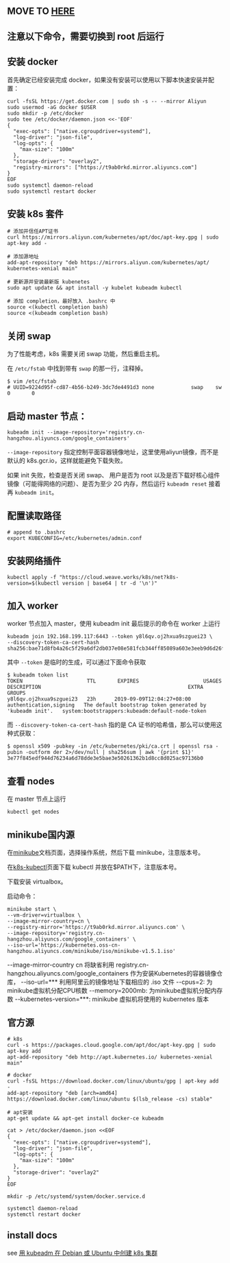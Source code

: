 MOVE TO [HERE](https://github.com/islishude/blog/issues/212)
---

注意以下命令，需要切换到 root 后运行
---

## 安装 docker

首先确定已经安装完成 docker，如果没有安装可以使用以下脚本快速安装并配置：

```shell
curl -fsSL https://get.docker.com | sudo sh -s -- --mirror Aliyun
sudo usermod -aG docker $USER
sudo mkdir -p /etc/docker
sudo tee /etc/docker/daemon.json <<-'EOF'
{
  "exec-opts": ["native.cgroupdriver=systemd"],
  "log-driver": "json-file",
  "log-opts": {
    "max-size": "100m"
  },
  "storage-driver": "overlay2",
  "registry-mirrors": ["https://t9ab0rkd.mirror.aliyuncs.com"]
}
EOF
sudo systemctl daemon-reload
sudo systemctl restart docker
```

## 安装 k8s 套件

```shell
# 添加并信任APT证书
curl https://mirrors.aliyun.com/kubernetes/apt/doc/apt-key.gpg | sudo apt-key add -

# 添加源地址
add-apt-repository "deb https://mirrors.aliyun.com/kubernetes/apt/ kubernetes-xenial main"

# 更新源并安装最新版 kubenetes
sudo apt update && apt install -y kubelet kubeadm kubectl

# 添加 completion，最好放入 .bashrc 中
source <(kubectl completion bash)
source <(kubeadm completion bash)
```

## 关闭 swap

为了性能考虑，k8s 需要关闭 swap 功能，然后重启主机。

在 `/etc/fstab` 中找到带有 `swap` 的那一行，注释掉。

```
$ vim /etc/fstab
# UUID=9224d95f-cd87-4b56-b249-3dc7de4491d3 none            swap    sw              0       0
```

## 启动 master 节点：

```shell
kubeadm init --image-repository='registry.cn-hangzhou.aliyuncs.com/google_containers'
```

`--image-repository` 指定控制平面容器镜像地址，这里使用aliyun镜像，而不是默认的 k8s.gcr.io，这样就能避免下载失败。

如果 init 失败，检查是否关闭 swap、 用户是否为 root 以及是否下载好核心组件镜像（可能得网络的问题）、是否为至少 2G 内存，然后运行 `kubeadm reset` 接着再 `kubeadm init`。

## 配置读取路径

```shell
# append to .bashrc
export KUBECONFIG=/etc/kubernetes/admin.conf
```

## 安装网络插件

```
kubectl apply -f "https://cloud.weave.works/k8s/net?k8s-version=$(kubectl version | base64 | tr -d '\n')"
```

## 加入 worker

worker 节点加入 master，使用 kubeadm init 最后提示的命令在 worker 上运行

```shell
kubeadm join 192.168.199.117:6443 --token y8l6qv.oj2hxua9szguei23 \
--discovery-token-ca-cert-hash sha256:bae71d8fb4a26c5f29a6df2db037e08e581fcb344ff85089a603e3eeb9d6d26f
```

其中 `--token` 是临时的生成，可以通过下面命令获取

```console
$ kubeadm token list
TOKEN                     TTL       EXPIRES                     USAGES                   DESCRIPTION                                                EXTRA GROUPS
y8l6qv.oj2hxua9szguei23   23h      2019-09-09T12:04:27+08:00   authentication,signing   The default bootstrap token generated by 'kubeadm init'.   system:bootstrappers:kubeadm:default-node-token
```

而 `--discovery-token-ca-cert-hash` 指的是 CA 证书的哈希值，那么可以使用这种式获取：

```console
$ openssl x509 -pubkey -in /etc/kubernetes/pki/ca.crt | openssl rsa -pubin -outform der 2>/dev/null | sha256sum | awk '{print $1}'
3e77f845edf944d76234a6d78dde3e5bae3e50261362b1d8cc8d025ac97136b0
```

## 查看 nodes

在 master 节点上运行

```shell
kubectl get nodes
```

## minikube国内源

在[minikube](https://minikube.sigs.k8s.io/docs/start/)文档页面，选择操作系统，然后下载 minikube，注意版本号。

在[k8s-kubectl](https://kubernetes.io/docs/tasks/tools/install-kubectl/)页面下载 kubectl 并放在$PATH下，注意版本号。

下载安装 virtualbox。

启动命令：

```
minikube start \
--vm-driver=virtualbox \
--image-mirror-country=cn \
--registry-mirror='https://t9ab0rkd.mirror.aliyuncs.com' \
--image-repository='registry.cn-hangzhou.aliyuncs.com/google_containers' \
--iso-url='https://kubernetes.oss-cn-hangzhou.aliyuncs.com/minikube/iso/minikube-v1.5.1.iso'
```

--image-mirror-country cn 将缺省利用 registry.cn-hangzhou.aliyuncs.com/google_containers 作为安装Kubernetes的容器镜像仓库，
--iso-url=*** 利用阿里云的镜像地址下载相应的 .iso 文件
--cpus=2: 为minikube虚拟机分配CPU核数
--memory=2000mb: 为minikube虚拟机分配内存数
--kubernetes-version=***: minikube 虚拟机将使用的 kubernetes 版本

## 官方源

```shell
# k8s
curl -s https://packages.cloud.google.com/apt/doc/apt-key.gpg | sudo apt-key add
apt-add-repository "deb http://apt.kubernetes.io/ kubernetes-xenial main"

# docker
curl -fsSL https://download.docker.com/linux/ubuntu/gpg | apt-key add -
add-apt-repository "deb [arch=amd64] https://download.docker.com/linux/ubuntu $(lsb_release -cs) stable"

# apt安装
apt-get update && apt-get install docker-ce kubeadm

cat > /etc/docker/daemon.json <<EOF
{
  "exec-opts": ["native.cgroupdriver=systemd"],
  "log-driver": "json-file",
  "log-opts": {
    "max-size": "100m"
  },
  "storage-driver": "overlay2"
}
EOF

mkdir -p /etc/systemd/system/docker.service.d

systemctl daemon-reload
systemctl restart docker
```

## install docs
see [用 kubeadm 在 Debian 或 Ubuntu 中创建 k8s 集群](https://segmentfault.com/a/1190000040053517)
